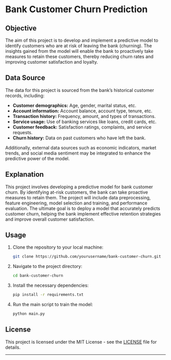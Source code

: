 # Bank Customer Churn Prediction

## Objective

The aim of this project is to develop and implement a predictive model to identify customers who are at risk of leaving the bank (churning). The insights gained from the model will enable the bank to proactively take measures to retain these customers, thereby reducing churn rates and improving customer satisfaction and loyalty.

## Data Source

The data for this project is sourced from the bank’s historical customer records, including:

- **Customer demographics:** Age, gender, marital status, etc.
- **Account information:** Account balance, account type, tenure, etc.
- **Transaction history:** Frequency, amount, and types of transactions.
- **Service usage:** Use of banking services like loans, credit cards, etc.
- **Customer feedback:** Satisfaction ratings, complaints, and service requests.
- **Churn history:** Data on past customers who have left the bank.

Additionally, external data sources such as economic indicators, market trends, and social media sentiment may be integrated to enhance the predictive power of the model.

## Explanation

This project involves developing a predictive model for bank customer churn. By identifying at-risk customers, the bank can take proactive measures to retain them. The project will include data preprocessing, feature engineering, model selection and training, and performance evaluation. The ultimate goal is to deploy a model that accurately predicts customer churn, helping the bank implement effective retention strategies and improve overall customer satisfaction.

## Usage

1. Clone the repository to your local machine:
    ```bash
    git clone https://github.com/yourusername/bank-customer-churn.git
    ```
2. Navigate to the project directory:
    ```bash
    cd bank-customer-churn
    ```
3. Install the necessary dependencies:
    ```bash
    pip install -r requirements.txt
    ```
4. Run the main script to train the model:
    ```bash
    python main.py
    ```

## License

This project is licensed under the MIT License - see the [LICENSE](LICENSE) file for details.

---
